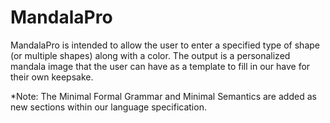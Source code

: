 # MandalaPro
MandalaPro is intended to allow the user to enter a specified type of shape (or multiple
shapes) along with a color. The output is a personalized mandala image that the user can
have as a template to fill in our have for their own keepsake.

*Note: The Minimal Formal Grammar and Minimal Semantics are added as new sections within our language specification.
